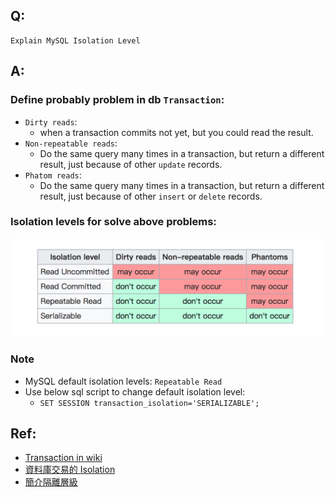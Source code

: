 ## Q:
```
Explain MySQL Isolation Level
```

## A:
### Define probably problem in db `Transaction`:
- `Dirty reads`: 
    - when a transaction commits not yet, but you could read the result.
- `Non-repeatable reads`:
    - Do the same query many times in a transaction, but return a different result, just because of other `update` records.
- `Phatom reads`:
    - Do the same query many times in a transaction, but return a different result, just because of other `insert` or `delete` records.

### Isolation levels for solve above problems:
![](./assets/figure1.png)

### Note
- MySQL default isolation levels: `Repeatable Read`
- Use below sql script to change default isolation level: 
    - `SET SESSION transaction_isolation='SERIALIZABLE';`
 
## Ref:
- [Transaction in wiki](https://zh.wikipedia.org/wiki/%E4%BA%8B%E5%8B%99%E9%9A%94%E9%9B%A2)
- [資料庫交易的 Isolation](https://medium.com/getamis/database-transaction-isolation-a1e448a7736e)
- [簡介隔離層級](https://openhome.cc/Gossip/HibernateGossip/IsolationLevel.html)
